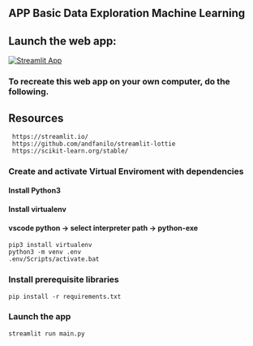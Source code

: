 ## APP Basic Data Exploration Machine Learning

## Launch the web app:  

[![Streamlit App](https://static.streamlit.io/badges/streamlit_badge_black_white.svg)](https://share.streamlit.io/cristinaiglesias/app-basic-ml/main/main.py)

### To recreate this web app on your own computer, do the following.

## Resources

     https://streamlit.io/
     https://github.com/andfanilo/streamlit-lottie
     https://scikit-learn.org/stable/

### Create and activate Virtual Enviroment with dependencies 

#### Install Python3
#### Install virtualenv 
#### vscode python -> select interpreter path -> python-exe

    pip3 install virtualenv  
    python3 -m venv .env
    .env/Scripts/activate.bat

### Install prerequisite libraries

    pip install -r requirements.txt

### Launch the app 

    streamlit run main.py 

